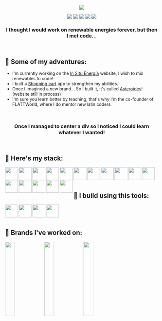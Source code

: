 <p align="center">
  <img src="https://user-images.githubusercontent.com/96452418/172259030-5f0c84b1-3773-4262-8cb9-b547f59bd448.png">
</p>

<p align="center">
  <a href="https://github.com/eduym17"><img src="https://img.shields.io/badge/GitHub-100000?style=for-the-badge&logo=github&logoColor=white" /></a>
  <a href="https://www.linkedin.com/in/eduym17/"><img src="https://img.shields.io/badge/LinkedIn-0077B5?style=for-the-badge&logo=linkedin&logoColor=white" /></a>
  <a href="https://twitter.com/Edu_YM"><img src="https://img.shields.io/badge/Twitter-1DA1F2?style=for-the-badge&logo=twitter&logoColor=white" /></a>
   <a href="https://www.hackerrank.com/eduym17"><img src="https://img.shields.io/badge/HackerRank-00EA64?style=for-the-badge&logo=HackerRank&logoColor=white" /></a>
  <a href="mailto:eduardo_yanez@live.com.mx"><img src="https://img.shields.io/badge/Mail-00C300?style=for-the-badge&logo=gmail&logoColor=white" /></a>
</p>

[github-eduym17]: https://github.com/eduym17
[twitter-eduym17]: https://twitter.com/Edu_YM
[linkedin-eduym17]: https://www.linkedin.com/in/eduardoym/
[mail-eduym17]: mailto:eduardo_yanez@live.com.mx

<h3 align="center">I thought I would work on renewable energies forever, but then I met code...</h3>
<br/>

## 🌠 Some of my adventures:
* I'm currently working on the <a href="https://www.in-situ.com.mx/">In Situ Energía</a> website, I wish to mix renewables to code!
* I built a <a href="https://github.com/eduym17/EY-shopping-cart">Shopping cart</a> app to strengthen my abilities.
* Once I imagined a new brand... So I built it, it's called <a href="https://www.asteroi.dev/">Asteroidev</a>! (website still in process)
* I'm sure you learn better by teaching, that's why I'm the co-founder of FLATTWorld, where I do mentor new latin coders.

<br/>
<h3 align="center">
   Once I managed to center a div so I noticed I could learn whatever I wanted!
</h3>
<br/>

## 🚀 Here's my stack:
<a href="https://developer.mozilla.org/es/docs/Web/HTML" target="_blank"><img align="left" height="42px" src="https://cdn.jsdelivr.net/gh/devicons/devicon/icons/html5/html5-original.svg" /></a>
<a href="https://developer.mozilla.org/es/docs/Web/CSS" target="_blank"><img align="left" height="42px" src="https://cdn.jsdelivr.net/gh/devicons/devicon/icons/css3/css3-original.svg" /></a>
<a href="https://developer.mozilla.org/es/docs/Web/JavaScript" target="_blank"><img align="left" height="42px" src="https://cdn.jsdelivr.net/gh/devicons/devicon/icons/javascript/javascript-original.svg" /></a>
  <a href="https://reactjs.org/" target="_blank"><img align="left" height="42px" src="https://cdn.jsdelivr.net/gh/devicons/devicon/icons/react/react-original.svg" /></a>
  <a href="https://vuejs.org/" target="_blank"><img align="left" height="42px" src="https://cdn.jsdelivr.net/gh/devicons/devicon/icons/vuejs/vuejs-original.svg" /></a>
 <a href="https://nodejs.org/" target="_blank"><img align="left" height="42px" src="https://cdn.jsdelivr.net/gh/devicons/devicon/icons/nodejs/nodejs-original.svg" /></a>
 <a href="https://jestjs.io/" target="_blank"><img align="left" height="42px" src="https://cdn.jsdelivr.net/gh/devicons/devicon/icons/jest/jest-plain.svg" /></a>
 <a href="https://expressjs.com/" target="_blank"><img align="left" height="42px" src="https://cdn.jsdelivr.net/gh/devicons/devicon/icons/express/express-original.svg" /></a>
 <a href="https://www.postgresql.org/" target="_blank"><img align="left" height="42px" src="https://cdn.jsdelivr.net/gh/devicons/devicon/icons/postgresql/postgresql-original.svg" /></a>
 <a href="https://www.mongodb.com/" target="_blank"><img align="left" height="42px" src="https://cdn.jsdelivr.net/gh/devicons/devicon/icons/mongodb/mongodb-original.svg" /></a>
 <a href="https://git-scm.com/" target="_blank"><img align="left" height="42px" src="https://cdn.jsdelivr.net/gh/devicons/devicon/icons/git/git-original.svg" /></a>
 <a href="https://www.java.com/es/" target="_blank"><img align="left" height="42px" src="https://cdn.jsdelivr.net/gh/devicons/devicon/icons/java/java-original-wordmark.svg" /></a>
 <a href="https://www.selenium.dev/" target="_blank"><img align="left" height="42px" src="https://cdn.jsdelivr.net/gh/devicons/devicon/icons/selenium/selenium-original.svg" /></a>
 <a href="https://cucumber.io/" target="_blank"><img align="left" height="42px" src="https://cdn.jsdelivr.net/gh/devicons/devicon/icons/cucumber/cucumber-plain.svg" /></a>
 <a href="https://www.jenkins.io/" target="_blank"><img align="left" height="42px" src="https://cdn.jsdelivr.net/gh/devicons/devicon/icons/jenkins/jenkins-original.svg" /></a>
 <a href="https://www.mysql.com/" target="_blank"><img align="left" height="42px" src="https://cdn.jsdelivr.net/gh/devicons/devicon/icons/mysql/mysql-original.svg" /></a>
<br />
<br />
<br />

## 🔭 I build using this tools:
<a href="https://code.visualstudio.com/" target="_blank"><img align="left" height="42px" src="https://cdn.jsdelivr.net/gh/devicons/devicon/icons/vscode/vscode-original.svg" /></a>
<a href="https://www.figma.com/" target="_blank"><img align="left" height="42px" src="https://cdn.jsdelivr.net/gh/devicons/devicon/icons/figma/figma-original.svg" /></a>
<a href="https://www.adobe.com/mx/products/illustrator.html" target="_blank"><img align="left" height="42px" src="https://cdn.jsdelivr.net/gh/devicons/devicon/icons/illustrator/illustrator-plain.svg" /></a>
<a href="https://www.adobe.com/mx/products/photoshop.html" target="_blank"><img align="left" height="42px" src="https://cdn.jsdelivr.net/gh/devicons/devicon/icons/photoshop/photoshop-plain.svg" /></a>
<br />
<br />
<br />

## 🌌 Brands I've worked on:
<img width="25%" align=left src="https://user-images.githubusercontent.com/96452418/172278533-624a839f-18c1-4634-b0ae-8205645ad3fb.png" />
<img width="25%" align=left src="https://user-images.githubusercontent.com/96452418/172278017-81f63ab7-9a30-4f0a-a779-80e86c14354c.png" />
<img width="25%" align=left src="https://user-images.githubusercontent.com/96452418/172278853-0d1fc3bf-c86e-468a-8427-972973828b72.png" />
